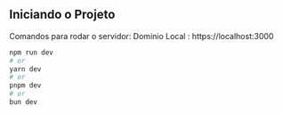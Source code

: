 ## Iniciando o Projeto
Comandos para rodar o servidor:
Dominio Local : https://localhost:3000

```bash
npm run dev
# or
yarn dev
# or
pnpm dev
# or
bun dev
```
